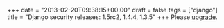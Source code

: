 +++
date = "2013-02-20T09:38:15+00:00"
draft = false
tags = ["django"]
title = "Django security releases: 1.5rc2, 1.4.4, 1.3.5"
+++
Please [upgrade](https://www.djangoproject.com/weblog/2013/feb/19/security/).